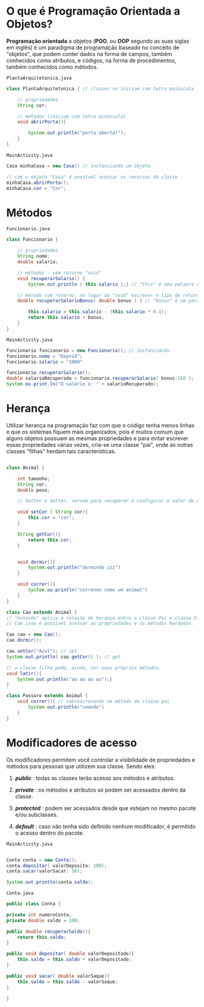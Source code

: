 # O que é Programação Orientada a Objetos?

**Programação orientada** a objetos (**POO**, ou **OOP** segundo as suas siglas em inglês) é um paradigma de programação baseado no conceito de "objetos", que podem conter dados na forma de campos, também conhecidos como atributos, e códigos, na forma de procedimentos, também conhecidos como métodos.

`PlantaArquitetonica.java`
~~~ java
class PlantaArquitetonica { // classes se iniciam com letra maiúscula

    // propriedades
    String cor;

    // métodos (iniciam com letra minúscula)
    void abrirPorta(){

        System.out.println("porta aberta!");
    }
}
~~~

`MainActivity.java`

~~~ java 
Casa minhaCasa = new Casa() // instanciando um objeto

// com o objeto "Casa" é possível acessar os recursos da classe
minhaCasa.abrirPorta();
minhaCasa.cor = "Cor";
~~~

# Métodos

`Funcionario.java`
~~~ java 
class Funcionario {

    // propriedades
    String nome;
    double salario;

    // métodos - sem retorno "void"
    void recuperarSalario() {
        System.out.println ( this.salario );} // "this" é uma palavra reservada que faz referência a dados, propriedades e métodos dentro da própria classe.

    // método com retorno, no lugar do "void" escrever o tipo de retorno desejado (double, int, String)
    double recuperarSalarioBonus( double bonus ) { // "bonus" é um parâmetro do método

        this.salario = this.salario - (this.salario * 0.1);
        return this.salario + bonus;   
    }
} 
~~~

`MainActivity.java`

~~~ java 
Funcionario funcionario = new Funcionario(); // instanciando
funcionario.nome = "Dayvid";
funcionario.salario = "1000"

funcionario.recuperarSalario();
double salarioRecuperado = funcionario.recuperarSalario( bonus:150 );
System.ou.print.ln("O salário é: " + salarioRecuperado);
~~~

# Herança

Utilizar herança na programação faz com que o código tenha menos linhas e que os sistemas fiquem mais organizados, pois é muitos comum que alguns objetos possuam as mesmas propriedades e para evitar escrever essas propriedades várias vezes, cria-se uma classe "pai", onde as outras classes "filhas" herdam tais características.

~~~ java 

class Animal {

    int tamanho;
    String cor;
    double peso;

    // Getter e Setter, servem para recuperar e configurar o valor de uma propriedade, respectivamente. A vantagem de usar esses métodos é: poder fazer algumas validações antes das alterações.

    void setCor ( String cor){
        this.cor = "cor";
    }

    String getCor(){
        return this.cor;
    }


    void dormir(){
        System.out.println("dormindo zzz")
    }

    void correr(){
        System.ou.println("correndo como um animal")
    }
}

class Cao extends Animal { 
// "extends" aplica a relação de herança entre a classe Pai e classe Filha. 
// Com isso é possível acessar as propriedades e os métodos herdados.

Cao cao = new Cao();
cao.dormir();

cao.setCor("Azul"); // set
System.out.println( cao.getCor() ); // get

// a classe filha pode, ainda, ter seus próprios métodos.
void latir(){
    System.out.println("au au au au");}
}

class Passaro extends Animal {
    void correr(){ // sobrescrevendo um método da classe pai
        System.out.println("voando")
    }
}
~~~

# Modificadores de acesso

Os modificadores permitem você controlar a visibilidade de propriedades e métodos para pessoas que utilizem sua classe. Sendo eles:

1. **_public_** : todas as classes terão acesso aos métodos e atributos.

2. **_private_** : os métodos e atributos só podem ser acessados dentro da classe.

3. **_protected_** : podem ser acessados desde que estejam no mesmo pacote e/ou subclasses.

4. **_default_** : caso não tenha sido definido nenhum modificador, é permitido o acesso dentro do pacote.

`MainActivity.java`
~~~ java

Conta conta = new Conta();
conta.depositar( valorDeposito: 100);
conta.sacar(valorSacar: 50);

System.out.println(conta.saldo);

~~~

`Conta.java`
~~~ java
public class Conta {

private int numeroConta;
private double saldo = 100;

public double recuperarSaldo(){
    return this.saldo;
}

public void depositar( double valorDepositado){
    this.saldo = this.saldo + valorDepositado;
}

public void sacar( double valorSaque){
    this.saldo = this.saldo - valorSaque;
}

}

~~~